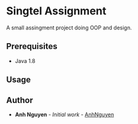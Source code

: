 # Singtel Assignment

A small assingment project doing OOP and design.

## Prerequisites

- Java 1.8

## Usage

## Author
* **Anh Nguyen** - *Initial work* - [AnhNguyen](https://github.com/anhnguyenbk)
